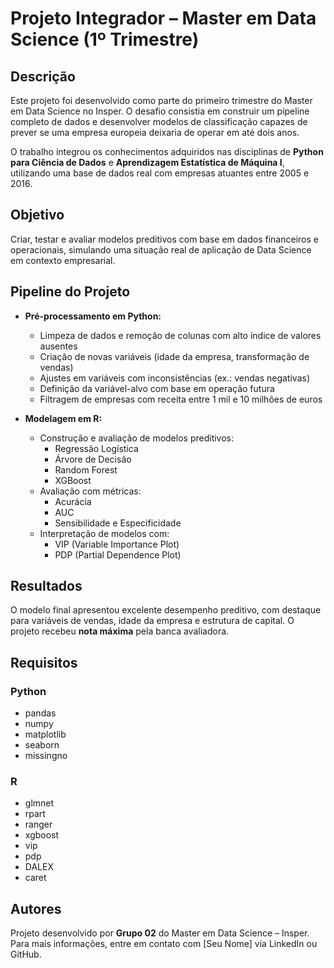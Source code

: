 # Projeto Integrador – Master em Data Science (1º Trimestre)

## Descrição

Este projeto foi desenvolvido como parte do primeiro trimestre do Master em Data Science no Insper. O desafio consistia em construir um pipeline completo de dados e desenvolver modelos de classificação capazes de prever se uma empresa europeia deixaria de operar em até dois anos.

O trabalho integrou os conhecimentos adquiridos nas disciplinas de **Python para Ciência de Dados** e **Aprendizagem Estatística de Máquina I**, utilizando uma base de dados real com empresas atuantes entre 2005 e 2016.

## Objetivo

Criar, testar e avaliar modelos preditivos com base em dados financeiros e operacionais, simulando uma situação real de aplicação de Data Science em contexto empresarial.

## Pipeline do Projeto

- **Pré-processamento em Python:**
  - Limpeza de dados e remoção de colunas com alto índice de valores ausentes
  - Criação de novas variáveis (idade da empresa, transformação de vendas)
  - Ajustes em variáveis com inconsistências (ex.: vendas negativas)
  - Definição da variável-alvo com base em operação futura
  - Filtragem de empresas com receita entre 1 mil e 10 milhões de euros

- **Modelagem em R:**
  - Construção e avaliação de modelos preditivos:
    - Regressão Logística
    - Árvore de Decisão
    - Random Forest
    - XGBoost
  - Avaliação com métricas:
    - Acurácia
    - AUC
    - Sensibilidade e Especificidade
  - Interpretação de modelos com:
    - VIP (Variable Importance Plot)
    - PDP (Partial Dependence Plot)

## Resultados

O modelo final apresentou excelente desempenho preditivo, com destaque para variáveis de vendas, idade da empresa e estrutura de capital. O projeto recebeu **nota máxima** pela banca avaliadora.


## Requisitos

### Python
- pandas
- numpy
- matplotlib
- seaborn
- missingno

### R
- glmnet
- rpart
- ranger
- xgboost
- vip
- pdp
- DALEX
- caret

## Autores

Projeto desenvolvido por **Grupo 02** do Master em Data Science – Insper.  
Para mais informações, entre em contato com [Seu Nome] via LinkedIn ou GitHub.
